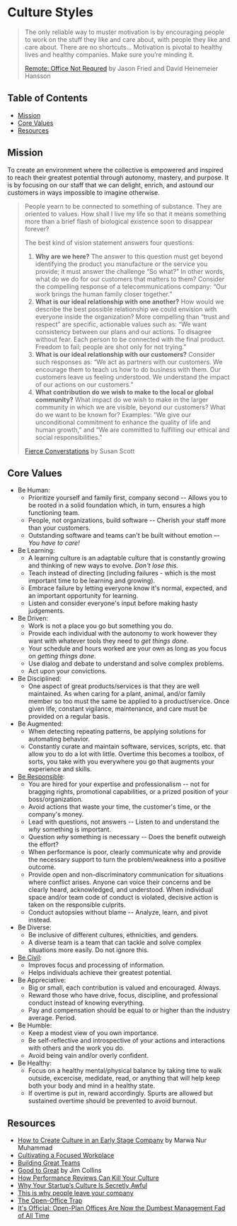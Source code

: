 # Culture Styles

> The only reliable way to muster motivation is by encouraging people to work on the stuff they
> like and care about, with people they like and care about. There are no shortcuts... Motivation is
> pivotal to healthy lives and healthy companies. Make sure you’re minding it.
>
> [Remote: Office Not Requred](https://basecamp.com/books/remote) by Jason Fried and David Heinemeier Hansson

<!-- Tocer[start]: Auto-generated, don't remove. -->

## Table of Contents

  - [Mission](#mission)
  - [Core Values](#core-values)
  - [Resources](#resources)

<!-- Tocer[finish]: Auto-generated, don't remove. -->

## Mission

To create an environment where the collective is empowered and inspired to reach their greatest
potential through autonomy, mastery, and purpose. It is by focusing on our staff that we can
delight, enrich, and astound our customers in ways impossible to imagine otherwise.

> People yearn to be connected to something of substance. They are oriented to values. How shall I
> live my life so that it means something more than a brief flash of biological existence soon to
> disappear forever?
>
> The best kind of vision statement answers four questions:
>
> 1. **Why are we here?** The answer to this question must get beyond identifying the product you
>    manufacture or the service you provide; it must answer the challenge “So what?” In other words,
>    what do we do for our customers that matters to them? Consider the compelling response of a
>    telecommunications company: “Our work brings the human family closer together.”
> 1. **What is our ideal relationship with one another?** How would we describe the best possible
>    relationship we could envision with everyone inside the organization? More compelling than “trust
>    and respect” are specific, actionable values such as: “We want consistency between our plans and
>    our actions. To disagree without fear. Each person to be connected with the final product.
>    Freedom to fail; people are shot only for not trying.”
> 1. **What is our ideal relationship with our customers?** Consider such responses as: “We act as
>    partners with our customers. We encourage them to teach us how to do business with them. Our
>    customers leave us feeling understood. We understand the impact of our actions on our customers.”
> 1. **What contribution do we wish to make to the local or global community?** What impact do we wish
>    to make in the larger community in which we are visible, beyond our customers? What do we want to
>    be known for? Examples: “We give our unconditional commitment to enhance the quality of life and
>    human growth,” and “We are committed to fulfilling our ethical and social responsibilities.”
>
> [Fierce Converstations](https://fierceinc.com/fierce-conversations) by Susan Scott

## Core Values

- Be Human:
  - Prioritize yourself and family first, company second -- Allows you to be rooted in a solid
    foundation which, in turn, ensures a high functioning team.
  - People, not organizations, build software -- Cherish your staff more than your customers.
  - Outstanding software and teams can't be built without emotion –- *You have to care!*
- Be Learning:
  - A learning culture is an adaptable culture that is constantly growing and thinking of new ways
    to evolve. *Don't lose this.*
  - Teach instead of directing (including failures - which is the most important time to be learning
    and growing).
  - Embrace failure by letting everyone know it's normal, expected, and an important opportunity for
    learning.
  - Listen and consider everyone's input before making hasty judgements.
- Be Driven:
  - Work is not a place you go but something you do.
  - Provide each individual with the autonomy to work however they want with whatever tools they
    need to *get things done*.
  - Your schedule and hours worked are your own as long as you focus on *getting things done*.
  - Use dialog and debate to understand and solve complex problems.
  - Act upon your convictions.
- Be Disciplined:
  - One aspect of great products/services is that they are well maintained. As when caring for a
    plant, animal, and/or family member so too must the same be applied to a product/service. Once
    given life, constant vigilance, maintenance, and care must be provided on a regular basis.
- Be Augmented:
  - When detecting repeating patterns, be applying solutions for automating behavior.
  - Constantly curate and maintain software, services, scripts, etc. that allow you to do a lot with
    little. Overtime this becomes a toolbox, of sorts, you take with you everywhere you go that
    augments your experience and skills.
- [Be Responsible](https://www.youtube.com/watch?v=4E3xfR6IBII):
  - You are hired for your expertise and professionalism -- not for bragging rights, promotional
    capabilities, or a prized position of your boss/organization.
  - Avoid actions that waste your time, the customer's time, or the company's money.
  - Lead with questions, not answers -- Listen to and understand the *why* something is important.
  - Question *why* something is necessary -- Does the benefit outweigh the effort?
  - When performance is poor, clearly communicate why and provide the necessary support to turn the
    problem/weakness into a positive outcome.
  - Provide open and non-discriminatory communication for situations where conflict arises. Anyone
    can voice their concerns and be clearly heard, acknowledged, and understood. When individual
    space and/or team code of conduct is violated, decisive action is taken on the responsible
    culprits.
  - Conduct autopsies without blame -- Analyze, learn, and pivot instead.
- Be Diverse:
  - Be inclusive of different cultures, ethnicities, and genders.
  - A diverse team is a team that can tackle and solve complex situations more easily. Do not ignore
    this.
- [Be Civil](https://rework.withgoogle.com/blog/how-incivility-shuts-down-our-brains-at-work):
  - Improves focus and processing of information.
  - Helps individuals achieve their greatest potential.
- Be Appreciative:
  - Big or small, each contribution is valued and encouraged. Always.
  - Reward those who have drive, focus, discipline, and professional conduct instead of knowing
    everything.
  - Pay and compensation should be equal to or higher than the industry average. Period.
- Be Humble:
  - Keep a modest view of you own importance.
  - Be self-reflective and introspective of your actions and interactions with others and the work
    you do.
  - Avoid being vain and/or overly confident.
- Be Healthy:
  - Focus on a healthy mental/physical balance by taking time to walk outside, excercise, medidate,
    read, or anything that will help keep both your body and mind in a healthy state.
  - If overtime is put in, reward accordingly. Spurts are allowed but sustained overtime should be
    prevented to avoid burnout.

## Resources

- [How to Create Culture in an Early Stage Company](https://you.women2.com/how-to-create-culture-in-an-early-stage-company-3f6af87b1b25) by Marwa Nur Muhammad
- [Cultivating a Focused Workplace](http://www.huffingtonpost.com/dan-goleman/cultivating-a-focused-wor_b_4645944.html)
- [Building Great Teams](https://insight.kellogg.northwestern.edu/building-leading-great-teams-research)
- [Good to Great](http://www.amazon.com/Good-Great-Companies-Leap-Others/dp/0066620996/ref=tmm_hrd_title_0?_encoding=UTF8&sr=8-1&qid=1375567924) by Jim Collins
- [How Performance Reviews Can Kill Your Culture](https://fs.blog/2019/11/performance-reviews-kill-culture)
- [Why Your Startup’s Culture Is Secretly Awful](http://www.fastcolabs.com/3016238/why-your-startups-culture-is-secretly-awful)
- [This is why people leave your company](http://qz.com/287876/this-is-why-people-leave-your-company)
- [The Open-Office Trap](http://www.newyorker.com/online/blogs/currency/2014/01/the-open-office-trap.html)
- [It's Official: Open-Plan Offices Are Now the Dumbest Management Fad of All Time](https://www.inc.com/geoffrey-james/its-official-open-plan-offices-are-now-dumbest-management-fad-of-all-time.html)
